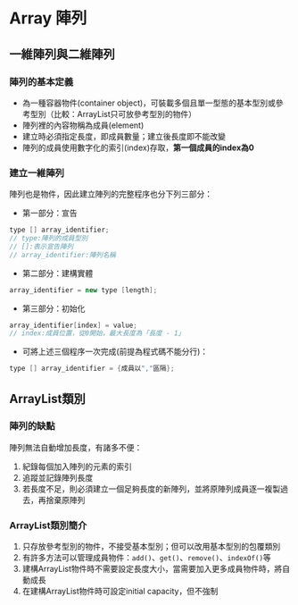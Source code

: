 # Array 陣列

## 一維陣列與二維陣列

### 陣列的基本定義

- 為一種容器物件(container object)，可裝載多個且單一型態的基本型別或參考型別（比較：ArrayList只可放參考型別的物件）
- 陣列裡的內容物稱為成員(element)
- 建立時必須指定長度，即成員數量；建立後長度即不能改變
- 陣列的成員使用數字化的索引(index)存取，**第一個成員的index為0**

### 建立一維陣列

陣列也是物件，因此建立陣列的完整程序也分下列三部分：

- 第一部分：宣告

```java
type [] array_identifier;
// type:陣列的成員型別
// []:表示宣告陣列
// array_identifier:陣列名稱
```

- 第二部分：建構實體

```java
array_identifier = new type [length];
```

- 第三部分：初始化

```java
array_identifier[index] = value;
// index:成員位置，從0開始，最大長度為「長度 - 1」
```

- 可將上述三個程序一次完成(前提為程式碼不能分行)：

```java
type [] array_identifier = {成員以","區隔};
```

## ArrayList類別

### 陣列的缺點

陣列無法自動增加長度，有諸多不便：

1. 紀錄每個加入陣列的元素的索引
2. 追蹤並記錄陣列長度
3. 若長度不足，則必須建立一個足夠長度的新陣列，並將原陣列成員逐一複製過去，再捨棄原陣列

### ArrayList類別簡介

1. 只存放參考型別的物件，不接受基本型別；但可以改用基本型別的包覆類別
2. 有許多方法可以管理成員物件：`add()`、`get()`、`remove()`、`indexOf()`等
3. 建構ArrayList物件時不需要設定長度大小，當需要加入更多成員物件時，將自動成長
4. 在建構ArrayList物件時可設定initial capacity，但不強制
